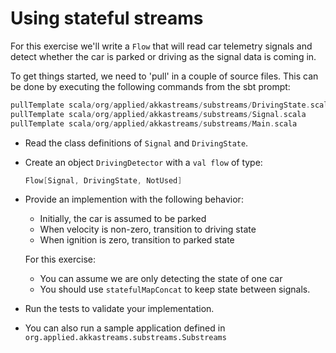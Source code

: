 # Using stateful streams

For this exercise we'll write a `Flow` that will read car telemetry signals and
detect whether the car is parked or driving as the signal data is coming in.

To get things started, we need to 'pull' in a couple of source files. This can be
done by executing the following commands from the sbt prompt:

```scala
pullTemplate scala/org/applied/akkastreams/substreams/DrivingState.scala
pullTemplate scala/org/applied/akkastreams/substreams/Signal.scala
pullTemplate scala/org/applied/akkastreams/substreams/Main.scala
```

- Read the class definitions of `Signal` and `DrivingState`.

- Create an object `DrivingDetector` with a `val flow` of type:
  ```scala
  Flow[Signal, DrivingState, NotUsed]
  ```

- Provide an implemention with the following behavior:

  - Initially, the car is assumed to be parked
  - When velocity is non-zero, transition to driving state
  - When ignition is zero, transition to parked state

  For this exercise:
  
  - You can assume we are only detecting the state of one car 
  - You should use `statefulMapConcat` to keep state between signals.

- Run the tests to validate your implementation.

- You can also run a sample application defined in
  `org.applied.akkastreams.substreams.Substreams`
